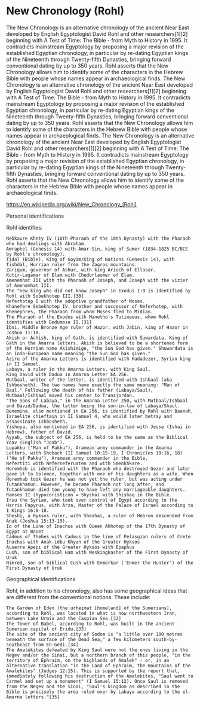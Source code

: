 # New Chronology (Rohl)

The New Chronology is an alternative chronology of the ancient Near East developed by English Egyptologist David Rohl and other researchers[1][2] beginning with A Test of Time: The Bible - from Myth to History in 1995. It contradicts mainstream Egyptology by proposing a major revision of the established Egyptian chronology, in particular by re-dating Egyptian kings of the Nineteenth through Twenty-fifth Dynasties, bringing forward conventional dating by up to 350 years. Rohl asserts that the New Chronology allows him to identify some of the characters in the Hebrew Bible with people whose names appear in archaeological finds. The New Chronology is an alternative chronology of the ancient Near East developed by English Egyptologist David Rohl and other researchers[1][2] beginning with A Test of Time: The Bible - from Myth to History in 1995. It contradicts mainstream Egyptology by proposing a major revision of the established Egyptian chronology, in particular by re-dating Egyptian kings of the Nineteenth through Twenty-fifth Dynasties, bringing forward conventional dating by up to 350 years. Rohl asserts that the New Chronology allows him to identify some of the characters in the Hebrew Bible with people whose names appear in archaeological finds. The New Chronology is an alternative chronology of the ancient Near East developed by English Egyptologist David Rohl and other researchers[1][2] beginning with A Test of Time: The Bible - from Myth to History in 1995. It contradicts mainstream Egyptology by proposing a major revision of the established Egyptian chronology, in particular by re-dating Egyptian kings of the Nineteenth through Twenty-fifth Dynasties, bringing forward conventional dating by up to 350 years. Rohl asserts that the New Chronology allows him to identify some of the characters in the Hebrew Bible with people whose names appear in archaeological finds.

https://en.wikipedia.org/wiki/New_Chronology_(Rohl)

Personal identifications

Rohl identifies:

    Nebkaure Khety IV (16th Pharaoh of the 10th Dynasty) with the Pharaoh who had dealings with Abraham.
    Amraphel (Genesis 14) with Amar-Sin, king of Sumer (1834-1825 BC/BCE by Rohl's chronology).
    Tidal (Bible), King of Goyim/King of Nations (Genesis 14), with Tishdal, Hurrian ruler from the Zagros mountains.
    Zariqum, governor of Ashur, with king Arioch of Ellasar.
    Kutir-Lagamar of Elam with Chedorlaomer of Elam.
    Amenemhat III with the Pharaoh of Joseph, and Joseph with the vizier of Amenemhat III.
    The "new king who did not know Joseph" in Exodus 1:8 is identified by Rohl with Sobekhotep III.[30]
    Neferhotep I with the adoptive grandfather of Moses.
    Khanefere Sebekhotep IV, brother and successor of Neferhotep, with Khenephres, the Pharaoh from whom Moses fled to Midian.
    The Pharaoh of the Exodus with Manetho's Tutimaeus, whom Rohl identifies with Dedumose II.[31]
    Ibni, Middle Bronze Age ruler of Hazor, with Jabin, king of Hazor in Joshua 11:10.
    Akish or Achish, king of Gath, is identified with Šuwardata, King of Gath in the Amarna letters. Akish is believed to be a shortened form of the Hurrian name Akishimige, "the Sun God has given." Shuwardata is an Indo-European name meaning "the Sun God has given."
    Aziru of the Amarna Letters is identified with Hadadezer, Syrian king in II Samuel.
    Labaya, a ruler in the Amarna Letters, with King Saul.
    King David with Dadua in Amarna Letter EA 256.
    Mutbaal, writer of the letter, is identified with Ishbaal (aka Ishbosheth). The two names have exactly the same meaning: "Man of Baal." Following the death of his father (Labaya/Saul), Mutbaal/Ishbaal moved his center to Transjordan.
    "The Sons of Labaya," in the Amarna Letter 250, with Mutbaal/Ishbaal and David/Dadua, the latter being the son-in-law of Labaya/Shaul.
    Benemina, also mentioned in EA 256, is identified by Rohl with Baanah, Israelite chieftain in II Samuel 4, who would later betray and assassinate Ishbosheth.
    Yishuya, also mentioned in EA 256, is identified with Jesse (Ishai in Hebrew), father of David.
    Ayyab, the subject of EA 256, is held to be the same as the Biblical Yoav (English "Joab").
    Lupakku ("Man of Pakku"), Aramean army commander in the Amarna Letters, with Shobach (II Samuel 10:15-19, I Chronicles 19:16, 18) ("He of Pakku"), Aramean army commander in the Bible.
    Nefertiti with Neferneferuaten and with Smenkhkare.
    Horemheb is identified with the Pharaoh who destroyed Gezer and later gave it to Solomon, together with one of his daughters as a wife. When Horemhab took Gezer he was not yet the ruler, but was acting under Tutankhamun. However, he became Pharaoh not long after, and Tutankhamun died too young to have left any marriageable daughters.
    Ramses II (hypocoristicon = Shysha) with Shishaq in the Bible.
    Irsu the Syrian, who took over control of Egypt according to the Harris Papyrus, with Arza, Master of the Palace of Israel according to I Kings 16:8-10.
    Sheshi, a Hyksos ruler, with Sheshai, a ruler of Hebron descended from Anak (Joshua 15:13-15).
    Io of the Line of Inachus with Queen Ahhotep of the 17th Dynasty of Egypt at Waset
    Cadmus of Thebes with Cadmus in the line of Pelasgian rulers of Crete
    Inachus with Anak-idbu Khyan of the Greater Hyksos
    Auserre Apepi of the Greater Hyksos with Epaphus
    Cush, son of biblical Ham with Meskiagkasher of the First Dynasty of Uruk
    Nimrod, son of biblical Cush with Enmerkar ('Enmer the Hunter') of the First Dynasty of Uruk

Geographical identifications

Rohl, in addition to his chronology, also has some geographical ideas that are different from the conventional notions. These include:

    The Garden of Eden (the urheimat [homeland] of the Sumerians), according to Rohl, was located in what is now northwestern Iran, between Lake Urmia and the Caspian Sea.[32]
    The Tower of Babel, according to Rohl, was built in the ancient Sumerian capital of Eridu.[33]
    The site of the ancient city of Sodom is "a little over 100 metres beneath the surface of the Dead Sea," a few kilometers south-by-southeast from En-Gedi.[34]
    The Amalekites defeated by King Saul were not the ones living in the Negev and/or the Sinai, but a northern branch of this people, "in the territory of Ephraim, on the highlands of Amalek" - or, in an alternative translation "in the Land of Ephraim, the mountains of the Amalekites" (Judges 12:15). This is supported by the report that, immediately following his destruction of the Amalekites, "Saul went to Carmel and set up a monument" (I Samuel 15:12). Once Saul is removed from the Negev and the Sinai, "Saul's kingdom as described in the Bible is precisely the area ruled over by Labaya according to the el-Amarna letters."[35]

